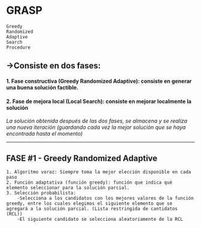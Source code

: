 # GRASP
	Greedy
	Randomized
	Adaptive
	Search
	Procedure
## ->Consiste en dos fases:
####	1. **Fase constructiva** (Greedy Randomized Adaptive): consiste en generar una buena solución factible.
####	2. **Fase de mejora local** (Local Search): consiste en mejorar localmente la solución

_La solución obtenida después de las dos fases, se almacena y se realiza una nueva iteración (guardando cada vez la mejor solución que se haya encontrada hasta el momento)_

------------------------------------------------------------------------------------------
## FASE #1 - Greedy Randomized Adaptive
	1. Algoritmo voraz: Siempre toma la mejor elección disponible en cada paso
	2. Función adaptativa (función greedy): función que indica qué elemento seleccionar para la solución parcial.
	3. Selección probabilista: 
		-Selecciona a los candidatos con los mejores valores de la función greedy, entre los cuales elegimos el siguiente elemento que se agregará a la solución parcial. (Lista restringida de cantidatos (RCL))
		-El siguiente candidato se selecciona aleatoriamente de la RCL
